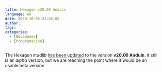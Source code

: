 ```yaml
---
title: Hexagon v20.09 Anduin
language: en
date: 2020-10-05 22:08:08
author:
tags:
categories:
  - [Novedades]
  - [Programación]
---
```


The Hexagon mudlib [has been updated](https://github.com/maldorne/hexagon/releases/tag/20.09) to the version **v20.09 Anduin**. It still is an _alpha_ version, but we are reaching the point where it would be an usable beta version.
